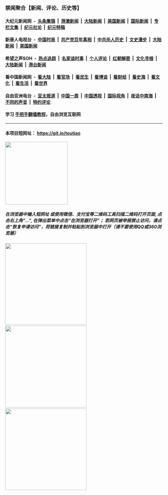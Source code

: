### 禁闻聚合【新闻、评论、历史等】

#### 大纪元新闻网 &nbsp;-&nbsp; [头条集锦](indexes/E头条集锦.md?t=02060211) &nbsp;|&nbsp; [港澳新闻](indexes/E港澳新闻.md?t=02060211)  &nbsp;|&nbsp; [大陆新闻](indexes/E大陆新闻.md?t=02060211) &nbsp;|&nbsp; [美国新闻](indexes/E美国新闻.md?t=02060211) &nbsp;|&nbsp; [国际新闻](indexes/E国际新闻.md?t=02060211) &nbsp;|&nbsp; [专栏文集](indexes/E专栏文集.md?t=02060211) &nbsp;|&nbsp; [纪元社论](indexes/E纪元社论.md?t=02060211) &nbsp;|&nbsp; [纪元特稿](indexes/E纪元特稿.md?t=02060211) 

#### 新唐人电视台 &nbsp;-&nbsp; [中国时局](indexes/N中国时局.md?t=02060211) &nbsp;|&nbsp; [共产党百年真相](indexes/N共产党百年真相.md?t=02060211) &nbsp;|&nbsp; [中共杀人历史](indexes/N中共杀人历史.md?t=02060211) &nbsp;|&nbsp; [文史漫步](indexes/N文史漫步.md?t=02060211) &nbsp;|&nbsp; [大陆新闻](indexes/N大陆新闻.md?t=02060211) &nbsp;|&nbsp; [美国新闻](indexes/N美国新闻.md?t=02060211)

#### 希望之声SOH &nbsp;-&nbsp; [热点追踪](indexes/H热点追踪.md?t=02060211) &nbsp;|&nbsp; [名家谈时事](indexes/H名家谈时事.md?t=02060211) &nbsp;|&nbsp; [个人评论](indexes/H个人评论.md?t=02060211)  &nbsp;|&nbsp; [红朝解密](indexes/H红朝解密.md?t=02060211) &nbsp;|&nbsp; [文化寻根](indexes/H文化寻根.md?t=02060211) &nbsp;|&nbsp; [大陆新闻](indexes/H大陆新闻.md?t=02060211) &nbsp;|&nbsp; [港台新闻](indexes/H港台新闻.md?t=02060211)

#### 看中国新闻网 &nbsp;-&nbsp; [看大陆](indexes/S看大陆.md?t=02060211) &nbsp;|&nbsp; [看官场](indexes/S看官场.md?t=02060211) &nbsp;|&nbsp; [看民生](indexes/S看民生.md?t=02060211)  &nbsp;|&nbsp; [看博谈](indexes/S看博谈.md?t=02060211) &nbsp;|&nbsp; [看财经](indexes/S看财经.md?t=02060211) &nbsp;|&nbsp; [看史海](indexes/S看史海.md?t=02060211) &nbsp;|&nbsp; [看文化](indexes/S看文化.md?t=02060211) &nbsp;|&nbsp; [看生活](indexes/S看生活.md?t=02060211) &nbsp;|&nbsp; [看世界](indexes/S看世界.md?t=02060211)

#### 自由亚洲电台 &nbsp;-&nbsp; [亚太报道](indexes/R亚太报道.md?t=02060211) &nbsp;|&nbsp; [中国一周](indexes/R中国一周.md?t=02060211) &nbsp;|&nbsp; [中国透视](indexes/R中国透视.md?t=02060211)  &nbsp;|&nbsp; [国际视角](indexes/R国际视角.md?t=02060211) &nbsp;|&nbsp; [夜话中南海](indexes/R夜话中南海.md?t=02060211) &nbsp;|&nbsp; [不同的声音](indexes/R不同的声音.md?t=02060211) &nbsp;|&nbsp; [特约评论](indexes/R特约评论.md?t=02060211)

#### 学习 [手把手翻墙教程](https://github.com/gfw-breaker/guides/wiki)，自由浏览互联网

----

#### 本项目短网址： https://git.io/toutiao
<img src="https://raw.githubusercontent.com/gfw-breaker/banned-news/master/scripts/img/qr.png" width="200px"/>  

##### 在浏览器中输入短网址 或使用微信、支付宝等二维码工具扫描二维码打开页面, 点击右上角"...", 在弹出菜单中点击“在浏览器打开”； 若网页被举报禁止访问，请点击“恢复申请访问”，将链接复制并粘贴到浏览器中打开（请不要使用QQ或360浏览器）

<img src="https://raw.githubusercontent.com/gfw-breaker/banned-news/master/scripts/img/1.png" width="260px"/> &nbsp; <img src="https://raw.githubusercontent.com/gfw-breaker/banned-news/master/scripts/img/2.png" width="260px"/> &nbsp; <img src="https://raw.githubusercontent.com/gfw-breaker/banned-news/master/scripts/img/3.png" width="260px"/>
